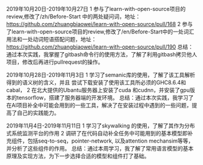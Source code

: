 2019年10月20日-2019年10月27日
1 参与了learn-with-open-source项目的review,修改了/zh/Before-Start 中的两处疑问词，地址：https://github.com/zhuangbiaowei/learn-with-open-source/pull/168
2 参与了learn-with-open-source项目的review,修改了/en/Before-Start中的一处词汇用法和一处动词短语搭配问题，地址：https://github.com/zhuangbiaowei/learn-with-open-source/pull/190
总结：通过本次实践，我掌握了gitbash命令行的使用方法，了解了利用gitbash拷贝他人项目，修改后再进行pullrequest的操作。

2019年10月28日-2019年11月3日
1 学习了semanic库的使用，了解了该工具解析得到的语义树的含义，并且
尝试下载安装了使用该工具所必须的GHC8.6.4和cabal，
2 在北大提供的Ubantu服务器上安装了cuda 和cudnn，并安装了gpu版本的tensorflow，搭建了服务器端的开发环境。
总结：通过本次实践，我学习了在AI项目补全中可能会用到的一些工具，解决了在安装过程中遇到的一些问题，提高了自己的实践能力。

2019年11月4日-2019年11月11日
1 学习了skywalking 的使用，了解了其作为分布式系统监测平台的作用
2 调研了在代码自动补全任务中可能用到的基本模型即补充组件，包括seq-to-seq，pointer-network, 以及attention mechansim等等，并分析了这些组件的作用。
总结：通过本周学习，我了解了常用语言模型的基本原理及实现方法，为下一步选择合适的模型和组件打了基础。
